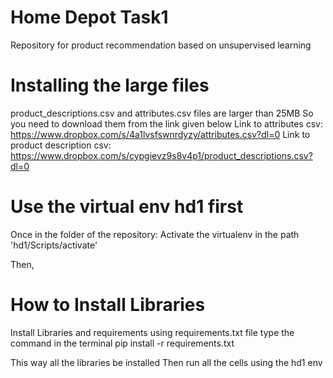 # Home Depot Task1
 Repository for product recommendation based on unsupervised learning

# Installing the large files 
product_descriptions.csv and 
attributes.csv 
files are larger than 25MB
So you need to download them from the link given below
Link to attributes csv: https://www.dropbox.com/s/4a1lvsfswnrdyzy/attributes.csv?dl=0
Link to product description csv: https://www.dropbox.com/s/cypgievz9s8v4p1/product_descriptions.csv?dl=0

# Use the virtual env hd1 first
 Once in the folder of the repository:
   Activate the virtualenv in the path 'hd1/Scripts/activate'

Then,

# How to Install Libraries
 Install Libraries and requirements using requirements.txt file
 type the command in the terminal 
  pip install -r requirements.txt

This way all the libraries be installed
Then run all the cells using the hd1 env

